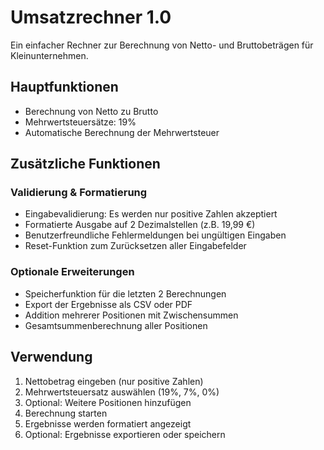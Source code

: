 # Umsatzrechner 1.0

Ein einfacher Rechner zur Berechnung von Netto- und Bruttobeträgen für Kleinunternehmen.

## Hauptfunktionen
- Berechnung von Netto zu Brutto
- Mehrwertsteuersätze: 19%
- Automatische Berechnung der Mehrwertsteuer

## Zusätzliche Funktionen
### Validierung & Formatierung
- Eingabevalidierung: Es werden nur positive Zahlen akzeptiert
- Formatierte Ausgabe auf 2 Dezimalstellen (z.B. 19,99 €)
- Benutzerfreundliche Fehlermeldungen bei ungültigen Eingaben
- Reset-Funktion zum Zurücksetzen aller Eingabefelder

### Optionale Erweiterungen
- Speicherfunktion für die letzten 2 Berechnungen
- Export der Ergebnisse als CSV oder PDF
- Addition mehrerer Positionen mit Zwischensummen
- Gesamtsummenberechnung aller Positionen


## Verwendung
1. Nettobetrag eingeben (nur positive Zahlen)
2. Mehrwertsteuersatz auswählen (19%, 7%, 0%)
3. Optional: Weitere Positionen hinzufügen
4. Berechnung starten
5. Ergebnisse werden formatiert angezeigt
6. Optional: Ergebnisse exportieren oder speichern


